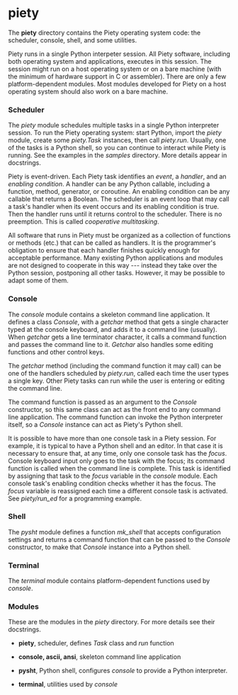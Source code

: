 piety
=====

The **piety** directory contains the Piety operating system code: the
scheduler, console, shell, and some utilities.

Piety runs in a single Python interpeter session.  All Piety software,
including both operating system and applications, executes in this
session.  The session might run on a host operating system or on a
bare machine (with the minimum of hardware support in C or assembler).
There are only a few platform-dependent modules.  Most modules
developed for Piety on a host operating system should also work on a
bare machine.

### Scheduler ###

The *piety* module schedules multiple tasks in a single Python
interpreter session.  To run the Piety operating system: start Python,
import the *piety* module, create some *piety.Task* instances, then
call *piety.run*.  Usually, one of the tasks is a Python shell, so you
can continue to interact while Piety is running.  See the examples in
the *samples* directory.  More details appear in docstrings.

Piety is event-driven.  Each Piety task identifies an *event*, a
*handler*, and an *enabling condition*.  A handler can be any Python
callable, including a function, method, generator, or coroutine.  An
enabling condition can be any callable that returns a Boolean.  The
scheduler is an event loop that may call a task's handler when its
event occurs and its enabling condition is true.  Then the handler
runs until it returns control to the scheduler.  There is no
preemption.  This is called *cooperative multitasking*.

All software that runs in Piety must be organized as a collection of
functions or methods (etc.) that can be called as handlers.  It is the
programmer's obligation to ensure that each handler finishes quickly
enough for acceptable performance.  Many existing Python applications
and modules are not designed to cooperate in this way --- instead they
take over the Python session, postponing all other tasks.  However, it
may be possible to adapt some of them.

### Console ###

The *console* module contains a skeleton command line application.
It defines a class *Console*, with a *getchar* method that gets a single
character typed at the console keyboard, and adds it to a command line
(usually).  When *getchar* gets a line terminator character, it calls a
command function and passes the command line to it.  *Getchar* also
handles some editing functions and other control keys.

The *getchar* method (including the command function it may call) can
be one of the handlers scheduled by *piety.run*, called each time the
user types a single key.  Other Piety tasks can run while the user is
entering or editing the command line.

The command function is passed as an argument to the *Console*
constructor, so this same class can act as the front end to any
command line application.  The command function can invoke the Python
interpreter itself, so a *Console* instance can act as Piety's Python
shell.

It is possible to have more than one console task in a Piety session.
For example, it is typical to have a Python shell and an editor.  In
that case it is necessary to ensure that, at any time, only one
console task has the *focus*.  Console keyboard input only goes to the
task with the focus; its command function is called when the command
line is complete.  This task is identified by assigning that task to
the *focus* variable in the *console* module.  Each console task's
enabling condition checks whether it has the focus.  The *focus*
variable is reassigned each time a different console task is
activated.  See *piety/run_ed* for a programming example.

### Shell ###

The *pysht* module defines a function *mk_shell* that accepts
configuration settings and returns a command function that can be
passed to the *Console* constructor, to make that *Console* instance
into a Python shell.

### Terminal ###

The *terminal* module contains platform-dependent functions used by *console*.

### Modules ###

These are the modules in the *piety* directory.  For more details see
their docstrings.

- **piety**, scheduler, defines *Task* class and *run* function

- **console, ascii, ansi**, skeleton command line application

- **pysht**, Python shell, configures *console* to provide
    a Python interpreter.

- **terminal**, utilities used by *console*

